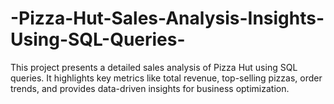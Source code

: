 # -Pizza-Hut-Sales-Analysis-Insights-Using-SQL-Queries-
This project presents a detailed sales analysis of Pizza Hut using SQL queries. It highlights key metrics like total revenue, top-selling pizzas, order trends, and provides data-driven insights for business optimization.
